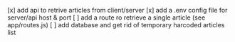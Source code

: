 [x] add api to retrive articles from client/server
[x] add a .env config file for server/api host & port
[ ] add a route ro retrieve a single article (see app/routes.js)
[ ] add database and get rid of temporary harcoded articles list
